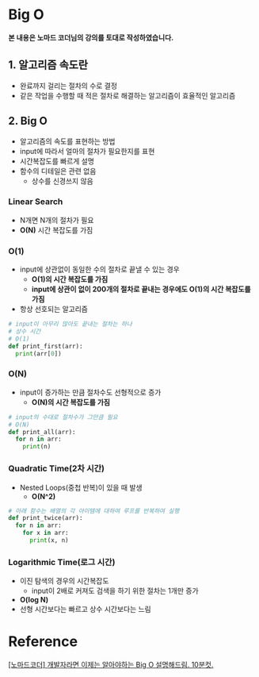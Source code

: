 # Big O

**본 내용은 노마드 코더님의 강의를 토대로 작성하였습니다.**



## 1. 알고리즘 속도란

* 완료까지 걸리는 절차의 수로 결정
* 같은 작업을 수행할 때 적은 절차로 해결하는 알고리즘이 효율적인 알고리즘



## 2. Big O

* 알고리즘의 속도를 표현하는 방법
* input에 따라서 얼마의 절차가 필요한지를 표현
* 시간복잡도를 빠르게 설명
* 함수의 디테일은 관련 없음
  * 상수를 신경쓰지 않음




### Linear Search

* N개면 N개의 절차가 필요
* **O(N)** 시간 복잡도를 가짐



### O(1)

* input에 상관없이 동일한 수의 절차로 끝낼 수 있는 경우
  * **O(1)의 시간 복잡도를 가짐**
  * **input에 상관이 없이 200개의 절차로 끝내는 경우에도 O(1)의 시간 복잡도를 가짐**
* 항상 선호되는 알고리즘

```python
# input이 아무리 많아도 끝내는 절차는 하나
# 상수 시간
# O(1)
def print_first(arr):
  print(arr[0])
```



### O(N)

* input이 증가하는 만큼 절차수도 선형적으로 증가
  * **O(N)의 시간 복잡도를 가짐**

```python
# input의 수대로 절차수가 그만큼 필요
# O(N)
def print_all(arr):
  for n in arr:
    print(n)
```



### Quadratic Time(2차 시간)

* Nested Loops(중첩 반복)이 있을 때 발생
  * **O(N^2)**

```python
# 아래 함수는 배열의 각 아이템에 대하여 루프를 반복하여 실행
def print_twice(arr):
  for n in arr:
    for x in arr:
      print(x, n)
```



### Logarithmic Time(로그 시간)

* 이진 탐색의 경우의 시간복잡도
  * input이 2배로 커져도 검색을 하기 위한 절차는 1개만 증가
* **O(log N)**
* 선형 시간보다는 빠르고 상수 시간보다는 느림

# Reference

[[노마드코더] 개발자라면 이제는 알아야하는 Big O 설명해드림. 10분컷.](https://www.youtube.com/watch?v=BEVnxbxBqi8&list=PL7jH19IHhOLMdHvl3KBfFI70r9P0lkJwL&index=4)

